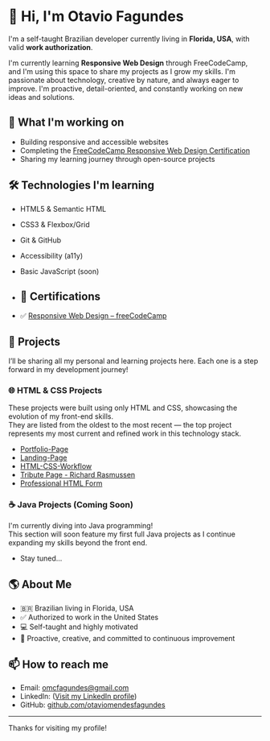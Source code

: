 # 👋 Hi, I'm Otavio Fagundes

I'm a self-taught Brazilian developer currently living in **Florida, USA**, with valid **work authorization**.

I'm currently learning **Responsive Web Design** through FreeCodeCamp, and I'm using this space to share my projects as I grow my skills. I'm passionate about technology, creative by nature, and always eager to improve. I'm proactive, detail-oriented, and constantly working on new ideas and solutions.

## 🚀 What I'm working on

- Building responsive and accessible websites
- Completing the [FreeCodeCamp Responsive Web Design Certification](https://www.freecodecamp.org/)
- Sharing my learning journey through open-source projects

## 🛠️ Technologies I'm learning

- HTML5 & Semantic HTML  
- CSS3 & Flexbox/Grid  
- Git & GitHub  
- Accessibility (a11y)  
- Basic JavaScript (soon)

- ## 📜 Certifications

- ✅ [Responsive Web Design – freeCodeCamp](https://www.freecodecamp.org/certification/Otaviofag/responsive-web-design)

## 📂 Projects

I’ll be sharing all my personal and learning projects here. Each one is a step forward in my development journey!

### 🌐 HTML & CSS Projects
These projects were built using only HTML and CSS, showcasing the evolution of my front-end skills.  
They are listed from the oldest to the most recent — the top project represents my most current and refined work in this technology stack.

- [Portfolio-Page](https://otaviofag.github.io/portfolio/)
- [Landing-Page](https://otaviofag.github.io/house-cleaning-landing-page/)
- [HTML-CSS-Workflow](https://otaviofag.github.io/html-css-workflow/)
- [Tribute Page - Richard Rasmussen](https://otaviofag.github.io/tributo-richard/)
- [Professional HTML Form](https://otaviofag.github.io/survey-form/)

### ☕ Java Projects (Coming Soon)
I'm currently diving into Java programming!  
This section will soon feature my first full Java projects as I continue expanding my skills beyond the front end.

- Stay tuned...

## 🌎 About Me

- 🇧🇷 Brazilian living in Florida, USA  
- ✅ Authorized to work in the United States  
- 💻 Self-taught and highly motivated  
- 🎯 Proactive, creative, and committed to continuous improvement

## 📫 How to reach me

- Email: omcfagundes@gmail.com
- LinkedIn: ([Visit my LinkedIn profile](https://www.linkedin.com/in/otavio-fagundes-93a6331b0))
- GitHub: [github.com/otaviomendesfagundes](https://github.com/otaviomendesfagundes)

---

Thanks for visiting my profile!
